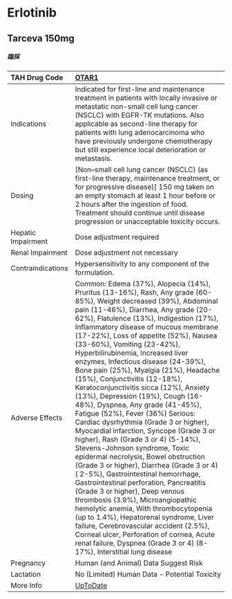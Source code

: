 # Erlotinib

## Tarceva 150mg

##### 臨採

| TAH Drug Code      | [OTAR1](https://www.tahsda.org.tw/drugs/hissearch.php?drug_code=OTAR1)                                                                                                                                                                                                                                                                                                                                                                                                                                                                                                                                                                                                                                                                                                                                                                                                                                                                                                                                                                                                                                                                                                                                                                                                           |
|:-------------------|:---------------------------------------------------------------------------------------------------------------------------------------------------------------------------------------------------------------------------------------------------------------------------------------------------------------------------------------------------------------------------------------------------------------------------------------------------------------------------------------------------------------------------------------------------------------------------------------------------------------------------------------------------------------------------------------------------------------------------------------------------------------------------------------------------------------------------------------------------------------------------------------------------------------------------------------------------------------------------------------------------------------------------------------------------------------------------------------------------------------------------------------------------------------------------------------------------------------------------------------------------------------------------------|
| Indications        | Indicated for first-line and maintenance treatment in patients with locally invasive or metastatic non-small cell lung cancer (NSCLC) with EGFR-TK mutations. Also applicable as second-line therapy for patients with lung adenocarcinoma who have previously undergone chemotherapy but still experience local deterioration or metastasis.                                                                                                                                                                                                                                                                                                                                                                                                                                                                                                                                                                                                                                                                                                                                                                                                                                                                                                                                    |
| Dosing             | [Non–small cell lung cancer (NSCLC) (as first-line therapy, maintenance treatment, or for progressive disease)] 150 mg taken on an empty stomach at least 1 hour before or 2 hours after the ingestion of food. Treatment should continue until disease progression or unacceptable toxicity occurs.                                                                                                                                                                                                                                                                                                                                                                                                                                                                                                                                                                                                                                                                                                                                                                                                                                                                                                                                                                             |
| Hepatic Impairment | Dose adjustment required                                                                                                                                                                                                                                                                                                                                                                                                                                                                                                                                                                                                                                                                                                                                                                                                                                                                                                                                                                                                                                                                                                                                                                                                                                                         |
| Renal Impairment   | Dose adjustment not necessary                                                                                                                                                                                                                                                                                                                                                                                                                                                                                                                                                                                                                                                                                                                                                                                                                                                                                                                                                                                                                                                                                                                                                                                                                                                    |
| Contraindications  | Hypersensitivity to any component of the formulation.                                                                                                                                                                                                                                                                                                                                                                                                                                                                                                                                                                                                                                                                                                                                                                                                                                                                                                                                                                                                                                                                                                                                                                                                                            |
| Adverse Effects    | Common: Edema (37%), Alopecia (14%), Pruritus (13-16%), Rash, Any grade (60-85%), Weight decreased (39%), Abdominal pain (11-46%), Diarrhea, Any grade (20-62%), Flatulence (13%), Indigestion (17%), Inflammatory disease of mucous membrane (17-22%), Loss of appetite (52%), Nausea (33-60%), Vomiting (23-42%), Hyperbilirubinemia, Increased liver enzymes, Infectious disease (24-39%), Bone pain (25%), Myalgia (21%), Headache (15%), Conjunctivitis (12-18%), Keratoconjunctivitis sicca (12%), Anxiety (13%), Depression (19%), Cough (16-48%), Dyspnea, Any grade (41-45%), Fatigue (52%), Fever (36%) Serious: Cardiac dysrhythmia (Grade 3 or higher), Myocardial infarction, Syncope (Grade 3 or higher), Rash (Grade 3 or 4) (5-14%), Stevens-Johnson syndrome, Toxic epidermal necrolysis, Bowel obstruction (Grade 3 or higher), Diarrhea (Grade 3 or 4) ( 2-5%), Gastrointestinal hemorrhage, Gastrointestinal perforation, Pancreatitis (Grade 3 or higher), Deep venous thrombosis (3.9%), Microangiopathic hemolytic anemia, With thrombocytopenia (up to 1.4%), Hepatorenal syndrome, Liver failure, Cerebrovascular accident (2.5%), Corneal ulcer, Perforation of cornea, Acute renal failure, Dyspnea (Grade 3 or 4) (8-17%), Interstitial lung disease |
| Pregnancy          | Human (and Animal) Data Suggest Risk                                                                                                                                                                                                                                                                                                                                                                                                                                                                                                                                                                                                                                                                                                                                                                                                                                                                                                                                                                                                                                                                                                                                                                                                                                             |
| Lactation          | No (Limited) Human Data - Potential Toxicity                                                                                                                                                                                                                                                                                                                                                                                                                                                                                                                                                                                                                                                                                                                                                                                                                                                                                                                                                                                                                                                                                                                                                                                                                                     |
| More Info          | [UpToDate](https://www.uptodate.com/contents/erlotinib-drug-information)                                                                                                                                                                                                                                                                                                                                                                                                                                                                                                                                                                                                                                                                                                                                                                                                                                                                                                                                                                                                                                                                                                                                                                                                         |

